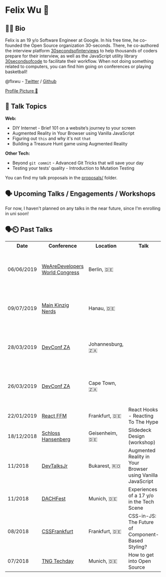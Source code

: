 # Felix Wu 🐺

## 👨‍💻 Bio

Felix is an 19 y/o Software Engineer at Google. In his free time, he co-founded the Open Source organization 30-seconds. There, he co-authored the interview platform [30secondsofinterviews](https://github.com/30-seconds/30-seconds-of-interviews) to help thousands of coders prepare for their interview, as well as the JavaScript utility library [30secondsofcode](https://github.com/30-seconds/30-seconds-of-code) to facilitate their workflow. When not doing something related to computers, you can find him going on conferences or playing basketball! 

@flxwu - [Twitter](https://twitter.com/felix_codes) / [Github](https://github.com/flxwu)

[Profile Picture 📸](/profile.png)


## 💬 Talk Topics
**Web:**

* DIY Internet - Brief 101 on a website’s journey to your screen
* Augmented Reality in Your Browser using Vanilla JavaScript
* Figuring out `this` and why it's not `that`
* Building a Treasure Hunt game using Augmented Reality

**Other Tech:**

* Beyond `git commit` - Advanced Git Tricks that will save your day
* Testing your tests’ quality - Introduction to Mutation Testing

You can find my talk proposals in the [proposals/](/proposals) folder.


## 🗣️ Upcoming Talks / Engagements / Workshops

For now, I haven't planned on any talks in the near future, since I'm enrolling in uni soon!


## 🗣️⏲️ Past Talks

<table class="tg">
  <tr>
    <th class="tg-0pky">Date</th>
    <th class="tg-0pky">Conference</th>
    <th class="tg-0pky">Location</th>
    <th class="tg-0pky">Talk</th>
    <th class="tg-0lax">Video/Slides</th>
  </tr>
  <tr>
    <td class="tg-0pky">06/06/2019</td>
    <td class="tg-0pky"><a href="https://events.wearedevelopers.com/world-congress/">WeAreDevelopers World Congress</a></td>
    <td class="tg-0pky">Berlin, 🇩🇪 <td>
    <td class="tg-0pky">Testing your tests’ quality - Introduction to Mutation Testing</td>
    <td class="tg-0lax"><a href="https://speakerdeck.com/flxwu/react-hooks-reacting-to-the-hype">Slides</a></td>
  </tr>
  <tr>
    <td class="tg-0pky">09/07/2019</td>
    <td class="tg-0pky"><a href="https://main-kinzig-nerds.de/">Main Kinzig Nerds</a></td>
    <td class="tg-0pky">Hanau, 🇩🇪 <td>
    <td class="tg-0pky">Testing your tests’ quality - Introduction to Mutation Testing</td>
    <td class="tg-0lax"><a href="https://speakerdeck.com/flxwu/react-hooks-reacting-to-the-hype">Slides</a></td>
  </tr>
  <tr>
    <td class="tg-0pky">28/03/2019</td>
    <td class="tg-0pky"><a href="https://devconf.co.za">DevConf ZA</a></td>
    <td class="tg-0pky">Johannesburg, 🇿🇦 <td>
    <td class="tg-0pky">Testing your tests’ quality - Introduction to Mutation Testing</td>
    <td class="tg-0lax"><a href="https://youtu.be/WTR8k6oPTyY">Video</a>/<a href="https://speakerdeck.com/flxwu/react-hooks-reacting-to-the-hype">Slides</a></td>
  </tr>
  <tr>
    <td class="tg-0pky">26/03/2019</td>
    <td class="tg-0pky"><a href="https://devconf.co.za">DevConf ZA</a></td>
    <td class="tg-0pky">Cape Town, 🇿🇦 <td>
    <td class="tg-0pky">Testing your tests’ quality - Introduction to Mutation Testing</td>
    <td class="tg-0lax"><a href="https://speakerdeck.com/flxwu/making-your-tests-fail-introduction-to-mutation-testing">Slides</a></td>
  </tr>
  <tr>
    <td class="tg-0pky">22/01/2019</td>
    <td class="tg-0pky"><a href="https://www.meetup.com/de-DE/React-Meetup-Frankfurt">React FFM</a></td>
    <td class="tg-0pky">Frankfurt, 🇩🇪</td>
    <td class="tg-0pky">React Hooks - Reacting To The Hype</td>
    <td class="tg-0lax"><a href="https://speakerdeck.com/flxwu/react-hooks-reacting-to-the-hype">Slides</a></td>
  </tr>
  <tr>
    <td class="tg-0pky">18/12/2018</td>
    <td class="tg-0pky"><a href="https://hansenberg.de">Schloss Hansenberg</a></td>
    <td class="tg-0pky">Geisenheim, 🇩🇪</td>
    <td class="tg-0pky">Slidedeck Design (workshop)</td>
    <td class="tg-0lax"><a href="https://speakerdeck.com/flxwu/slidedeck-design">Slides</a></td>
  </tr>
  <tr>
    <td class="tg-0pky">11/2018</td>
    <td class="tg-0pky"><a href="http://devtalks.ro/bucharest/devtalksjr/">DevTalksJr</a></td>
    <td class="tg-0pky">Bukarest, 🇷🇴</td>
    <td class="tg-0pky">Augmented Reality in Your Browser using Vanilla JavaScript</td>
    <td class="tg-0lax"><a href="https://speakerdeck.com/flxwu/augmented-reality-in-your-browser-using-vanilla-javascript">Slides</a></td>
  </tr>
  <tr>
    <td class="tg-0pky">11/2018</td>
    <td class="tg-0pky"><a href="http://dachfest.com">DACHFest</a></td>
    <td class="tg-0pky">Munich, 🇩🇪</td>
    <td class="tg-0pky">Experiences of a 17 y/o in the Tech Scene</td>
    <td class="tg-0lax"><a href="https://www.youtube.com/watch?v=tg-NZn5GY10">Video</a>/<a href="https://speakerdeck.com/flxwu/o-in-the-tech-scene">Slides</a></td>
  </tr>
  <tr>
    <td class="tg-0pky">08/2018</td>
    <td class="tg-0pky"><a href="https://cssfrankfurt.de">CSSFrankfurt</a></td>
    <td class="tg-0pky">Frankfurt, 🇩🇪</td>
    <td class="tg-0pky">CSS-in-JS: The Future of Component-Based Styling?</td>
    <td class="tg-0lax"><a href="https://www.youtube.com/watch?v=NcU4RL2rQeg">Video</a>/<a href="https://slides.com/flxwu/css-in-js">Slides</a></td>
  </tr>
  <tr>
    <td class="tg-0pky">07/2018</td>
    <td class="tg-0pky"><a href="https://tngtech.com">TNG Techday</a></td>
    <td class="tg-0pky">Munich, 🇩🇪</td>
    <td class="tg-0pky">How to get into Open Source</td>
    <td class="tg-0lax"><a href="https://vimeo.com/285446527">Video</a>/<a href="https://slides.com/flxwu/get-into-open-source">Slides</a></td>
  </tr>
</table>
